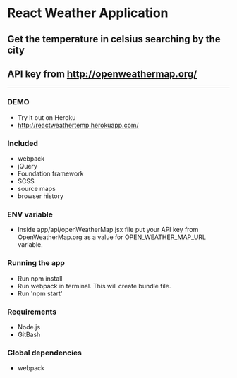 # React Weather Application #
## Get the temperature in celsius searching by the city ##
## API key from http://openweathermap.org/ ##
- - - -
### DEMO ###
* Try it out on Heroku
* http://reactweathertemp.herokuapp.com/

### Included ###
* webpack
* jQuery
* Foundation framework
* SCSS
* source maps
* browser history

### ENV variable ###
* Inside app/api/openWeatherMap.jsx file put your API key from OpenWeatherMap.org as a value for OPEN_WEATHER_MAP_URL variable.

### Running the app ###
* Run npm install
* Run webpack in terminal. This will create bundle file.
* Run 'npm start'

### Requirements ###
* Node.js
* GitBash

### Global dependencies ###
* webpack